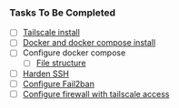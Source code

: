 ### Tasks To Be Completed
- [ ] [Tailscale install](https://tailscale.com/kb/1039/install-ubuntu-2004/)
- [ ] [Docker and docker compose install](https://docs.docker.com/engine/install/ubuntu/) 
- [ ] Configure docker compose
	- [ ] [File structure](https://wiki.servarr.com/docker-guide#consistent-and-well-planned-paths)
- [ ] [Harden SSH](https://www.linode.com/docs/guides/set-up-and-secure/#harden-ssh-access)
- [ ] [Configure Fail2ban](https://www.linode.com/docs/guides/using-fail2ban-to-secure-your-server-a-tutorial/)
- [ ] [Configure firewall with tailscale access](https://tailscale.com/kb/1077/secure-server-ubuntu-18-04/)